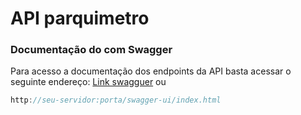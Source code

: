 # API parquimetro

### Documentação do com Swagger

Para acesso a documentação dos endpoints da API basta acessar o seguinte
endereço: [Link swagguer](http://localhost:8080/swagger-ui/index.html)
ou 
```java
http://seu-servidor:porta/swagger-ui/index.html

```
